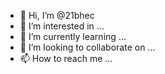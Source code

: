 - 👋 Hi, I’m @21bhec
- 👀 I’m interested in ...
- 🌱 I’m currently learning ...
- 💞️ I’m looking to collaborate on ...
- 📫 How to reach me ...

<!---
21bhec/21bhec is a ✨ special ✨ repository because its `README.md` (this file) appears on your GitHub profile.
You can click the Preview link to take a look at your changes.
--->
